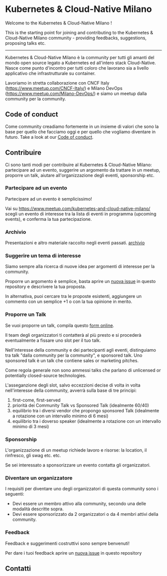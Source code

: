 # Kubernetes & Cloud-Native Milano

Welcome to the Kubernetes & Cloud-Native Milano !

This is the starting point for joining and contributing to the Kubernetes & Cloud-Native Milano community - providing feedbacks, suggestions, proposing talks etc.

---------

Kubernetes & Cloud-Native Milano è la community per tutti gli amanti del mondo open source legato a Kubernetes ed all'intero stack Cloud-Native. Nasce come punto d'incontro per tutti coloro che lavorano sia a livello applicativo che infrastrutturale su container.

Lavoriamo in stretta collaborazione con CNCF Italy (https://www.meetup.com/CNCF-Italy/) e Milano DevOps (https://www.meetup.com/Milano-DevOps/) e siamo un meetup dalla community per la community. 

## Code of conduct

Come community creadiamo fortemente in un insieme di valori che sono la base per quello che facciamo oggi e per quello che vogliamo diventare in futuro.
Take a look at our [Code of conduct](CODE-OF-CONDUCT.md).

## Contribuire

Ci sono tanti modi per contribuire al Kubernetes & Cloud-Native Milano: partecipare ad un evento, suggerire un argomento da trattare in un meetup, proporre un talk, aiutare all'organizzazione degli eventi, sponsorship etc. 

### Partecipare ad un evento

Partecipare ad un evento è semplicissimo!

Vai su https://www.meetup.com/kubernetes-and-cloud-native-milano/ scegli un evento di interesse tra la lista di eventi in programma (upcoming events), e conferma la tua partecipazione.

### Archivio

Presentazioni e altro materiale raccolto negli eventi passati.
[archivio](archive/README.md)

### Suggerire un tema di interesse

Siamo sempre alla ricerca di nuove idea per argomenti di interesse per la community.

Proporre un argomento è semplice, basta aprire un [nuova issue](https://github.com/kubernetes-cloud-native-milano/community/issues/new) in questo repository e descrivere la tua proposta.

In alternativa, puoi cercare tra le proposte esistenti, aggiungere un commento con un 
semplice +1 o con la tua opinione in merito.

### Proporre un Talk

Se vuoi proporre un talk, compila questo [form online](https://forms.gle/hqcK4F3Aoo8xaRNe9).

Il team degli organizzatori ti contatterà al più presto e si procederà eventualmente a fissare uno slot per il tuo talk.

Nell'interesse della community e dei partecipanti agli eventi, distinguiamo tra talk "dalla community per la community", e sponsored talk. 
Uno sponsored talk è un talk che contiene sales or marketing pitches.

Come regola generale non sono ammessi talks che parlano di unlicensed or potentially closed-source technologies.

L'asseganzione degli slot, salvo eccezzioni decise di volta in volta nell'interesse della community, avverrà sulla base di tre principi:

1. first-come, first-served
2. priorità dei Community Talk vs Sponsored Talk (idealmente 60/40)
3. equilibrio tra i diversi vendor che propongo sponsored Talk (idealmente a rotazione con un intervallo minimo di 6 mesi)
4. equilibrio tra i doverso speaker (idealmente a rotazione con un intervallo minimo di 3 mesi)

### Sponsorship

L'organizzazione di un meetup richiede lavoro e risorse: la location, il rinfresco, gli swag etc. etc.

Se sei interessato a sponsorizzare un evento contatta gli organizzatori.

### Diventare un organizzatore

I requisiti per diventare uno degli organizzatori di questa community sono i seguenti:

- Devi essere un membro attivo alla community, secondo una delle modalità descritte sopra.
- Devi essere sponsorizzato da 2 organizzatori o da 4 membri attivi della community. 

### Feedback

Feedback e suggerimenti costruttivi sono sempre benvenuti!

Per dare i tuoi feedback aprire un [nuova issue](https://github.com/kubernetes-cloud-native-milano/community/issues/new) in questo repository

## Contatti



